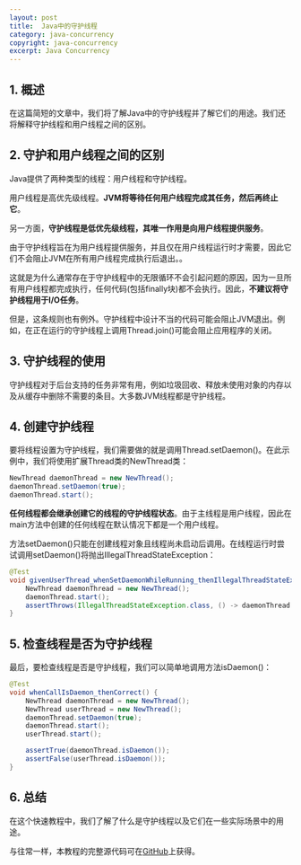 ```yaml
---
layout: post
title:  Java中的守护线程
category: java-concurrency
copyright: java-concurrency
excerpt: Java Concurrency
---
```


## 1. 概述

在这篇简短的文章中，我们将了解Java中的守护线程并了解它们的用途。我们还将解释守护线程和用户线程之间的区别。

## 2. 守护和用户线程之间的区别

Java提供了两种类型的线程：用户线程和守护线程。

用户线程是高优先级线程。**JVM将等待任何用户线程完成其任务，然后再终止它**。

另一方面，**守护线程是低优先级线程，其唯一作用是向用户线程提供服务**。

由于守护线程旨在为用户线程提供服务，并且仅在用户线程运行时才需要，因此它们不会阻止JVM在所有用户线程完成执行后退出。。

这就是为什么通常存在于守护线程中的无限循环不会引起问题的原因，因为一旦所有用户线程都完成执行，任何代码(包括finally块)都不会执行。因此，**不建议将守护线程用于I/O任务**。

但是，这条规则也有例外。守护线程中设计不当的代码可能会阻止JVM退出。例如，在正在运行的守护线程上调用Thread.join()可能会阻止应用程序的关闭。

## 3. 守护线程的使用

守护线程对于后台支持的任务非常有用，例如垃圾回收、释放未使用对象的内存以及从缓存中删除不需要的条目。大多数JVM线程都是守护线程。

## 4. 创建守护线程

要将线程设置为守护线程，我们需要做的就是调用Thread.setDaemon()。在此示例中，我们将使用扩展Thread类的NewThread类：

```java
NewThread daemonThread = new NewThread();
daemonThread.setDaemon(true);
daemonThread.start();
```

**任何线程都会继承创建它的线程的守护线程状态**。由于主线程是用户线程，因此在main方法中创建的任何线程在默认情况下都是一个用户线程。

方法setDaemon()只能在创建线程对象且线程尚未启动后调用。在线程运行时尝试调用setDaemon()将抛出IllegalThreadStateException：

```java
@Test
void givenUserThread_whenSetDaemonWhileRunning_thenIllegalThreadStateException() {
    NewThread daemonThread = new NewThread();
    daemonThread.start();
    assertThrows(IllegalThreadStateException.class, () -> daemonThread.setDaemon(true));
}
```

## 5. 检查线程是否为守护线程

最后，要检查线程是否是守护线程，我们可以简单地调用方法isDaemon()：

```java
@Test
void whenCallIsDaemon_thenCorrect() {
    NewThread daemonThread = new NewThread();
    NewThread userThread = new NewThread();
    daemonThread.setDaemon(true);
    daemonThread.start();
    userThread.start();

    assertTrue(daemonThread.isDaemon());
    assertFalse(userThread.isDaemon());
}
```

## 6. 总结

在这个快速教程中，我们了解了什么是守护线程以及它们在一些实际场景中的用途。

与往常一样，本教程的完整源代码可在[GitHub](https://github.com/tuyucheng7/taketoday-tutorial4j/tree/master/java-core-modules/java-concurrency-advanced-2)上获得。